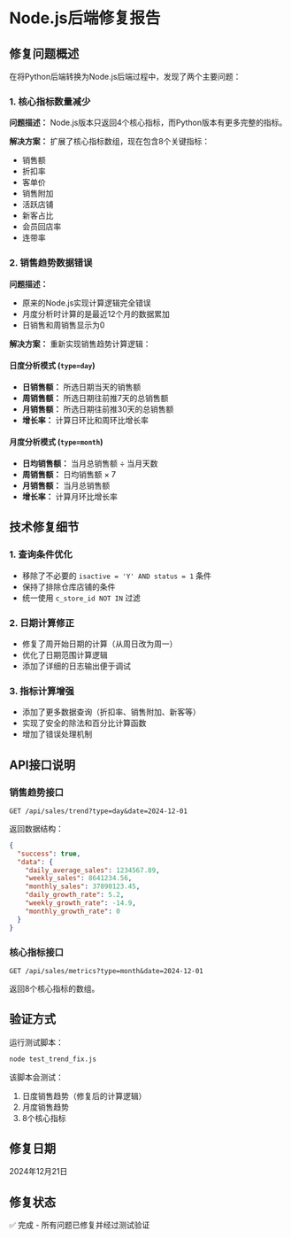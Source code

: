 # Node.js后端修复报告

## 修复问题概述

在将Python后端转换为Node.js后端过程中，发现了两个主要问题：

### 1. 核心指标数量减少
**问题描述：** Node.js版本只返回4个核心指标，而Python版本有更多完整的指标。

**解决方案：** 扩展了核心指标数组，现在包含8个关键指标：
- 销售额
- 折扣率  
- 客单价
- 销售附加
- 活跃店铺
- 新客占比
- 会员回店率
- 连带率

### 2. 销售趋势数据错误
**问题描述：** 
- 原来的Node.js实现计算逻辑完全错误
- 月度分析时计算的是最近12个月的数据累加
- 日销售和周销售显示为0

**解决方案：** 重新实现销售趋势计算逻辑：

#### 日度分析模式 (`type=day`)
- **日销售额：** 所选日期当天的销售额
- **周销售额：** 所选日期往前推7天的总销售额
- **月销售额：** 所选日期往前推30天的总销售额
- **增长率：** 计算日环比和周环比增长率

#### 月度分析模式 (`type=month`)
- **日均销售额：** 当月总销售额 ÷ 当月天数
- **周销售额：** 日均销售额 × 7
- **月销售额：** 当月总销售额
- **增长率：** 计算月环比增长率

## 技术修复细节

### 1. 查询条件优化
- 移除了不必要的 `isactive = 'Y' AND status = 1` 条件
- 保持了排除仓库店铺的条件
- 统一使用 `c_store_id NOT IN` 过滤

### 2. 日期计算修正
- 修复了周开始日期的计算（从周日改为周一）
- 优化了日期范围计算逻辑
- 添加了详细的日志输出便于调试

### 3. 指标计算增强
- 添加了更多数据查询（折扣率、销售附加、新客等）
- 实现了安全的除法和百分比计算函数
- 增加了错误处理机制

## API接口说明

### 销售趋势接口
```
GET /api/sales/trend?type=day&date=2024-12-01
```

返回数据结构：
```json
{
  "success": true,
  "data": {
    "daily_average_sales": 1234567.89,
    "weekly_sales": 8641234.56,
    "monthly_sales": 37890123.45,
    "daily_growth_rate": 5.2,
    "weekly_growth_rate": -14.9,
    "monthly_growth_rate": 0
  }
}
```

### 核心指标接口
```
GET /api/sales/metrics?type=month&date=2024-12-01
```

返回8个核心指标的数组。

## 验证方式

运行测试脚本：
```bash
node test_trend_fix.js
```

该脚本会测试：
1. 日度销售趋势（修复后的计算逻辑）
2. 月度销售趋势
3. 8个核心指标

## 修复日期
2024年12月21日

## 修复状态
✅ 完成 - 所有问题已修复并经过测试验证 